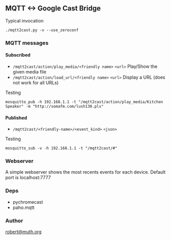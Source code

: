 ## MQTT <-> Google Cast Bridge


Typical invocation

```
./mqtt2cast.py -v --use_zeroconf

```

### MQTT messages

#### Subscribed

* `/mqtt2cast/action/play_media/<friendly name>`   `<url>`
  Play/Show the given media file
* `/mqtt2cast/action/load_url/<friendly name>`   `<url>`
  Display a URL (does not work for all URLs)
  
  
Testing
```
mosquitto_pub -h 192.168.1.1 -t "/mqtt2cast/action/play_media/Kitchen Speaker" -m "http://somafm.com/lush130.pls"

```

  
#### Published

* `/mqtt2cast/<friendly-name>/<event_kind>` `<json>` 

Testing
```
mosquitto_sub -v -h 192.168.1.1 -t "/mqtt2cast/#"
```

### Webserver

A simple webserver shows the most recents events for each device. Default port is localhost:7777

### Deps

* pychromecast
* paho.mqtt



### Author

robert@muth.org


